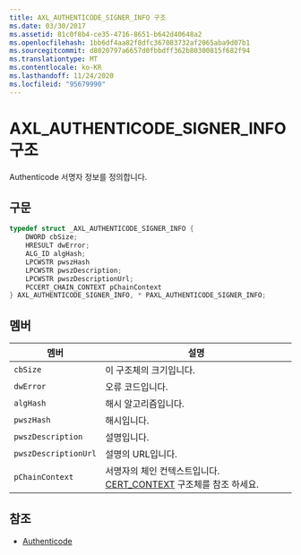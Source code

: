 ```yaml
---
title: AXL_AUTHENTICODE_SIGNER_INFO 구조
ms.date: 03/30/2017
ms.assetid: 81c0f8b4-ce35-4716-8651-b642d40648a2
ms.openlocfilehash: 1bb6df4aa82f8dfc367083732af2065aba9d07b1
ms.sourcegitcommit: d8020797a6657d0fbbdff362b80300815f682f94
ms.translationtype: MT
ms.contentlocale: ko-KR
ms.lasthandoff: 11/24/2020
ms.locfileid: "95679990"
---
```

# <a name="axl_authenticode_signer_info-structure"></a>AXL_AUTHENTICODE_SIGNER_INFO 구조

Authenticode 서명자 정보를 정의합니다.  
  
## <a name="syntax"></a>구문  
  
```cpp  
typedef struct _AXL_AUTHENTICODE_SIGNER_INFO {  
    DWORD cbSize;  
    HRESULT dwError;  
    ALG_ID algHash;  
    LPCWSTR pwszHash  
    LPCWSTR pwszDescription;  
    LPCWSTR pwszDescriptionUrl;  
    PCCERT_CHAIN_CONTEXT pChainContext  
} AXL_AUTHENTICODE_SIGNER_INFO, * PAXL_AUTHENTICODE_SIGNER_INFO;  
```  
  
## <a name="members"></a>멤버  
  
|멤버|설명|  
|------------|-----------------|  
|`cbSize`|이 구조체의 크기입니다.|  
|`dwError`|오류 코드입니다.|  
|`algHash`|해시 알고리즘입니다.|  
|`pwszHash`|해시입니다.|  
|`pwszDescription`|설명입니다.|  
|`pwszDescriptionUrl`|설명의 URL입니다.|  
|`pChainContext`|서명자의 체인 컨텍스트입니다. [CERT_CONTEXT](/windows/win32/api/wincrypt/ns-wincrypt-cert_context) 구조체를 참조 하세요.|  
  
## <a name="see-also"></a>참조

- [Authenticode](index.md)

